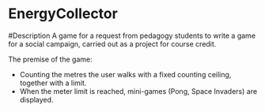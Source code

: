 # EnergyCollector

#Description
A game for a request from pedagogy students to write a game for a social campaign, carried out as a project for course credit.

The premise of the game:
- Counting the metres the user walks with a fixed counting ceiling, together with a limit.
- When the meter limit is reached, mini-games (Pong, Space Invaders) are displayed.
